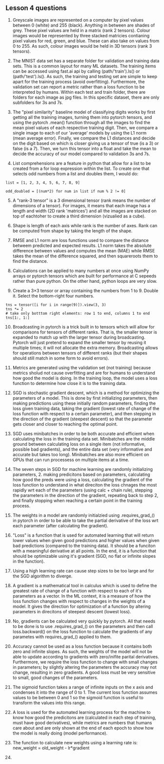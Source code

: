 
## Lesson 4 questions

1. Greyscale images are represented on a computer by pixel values between 0 (white) and 255 (black). Anything in between are shades of grey. These pixel values are held in a matrix (rank 2 tensors). Colour images would be represented by three stacked matricies contianing pixel values for red, green, and blue. These can also take on values from 0 to 255. As such, colour images would be held in 3D tensors (rank 3 tensors). 

2. The MNIST data set has a separate folder for validation and training data sets. This is a common layout for many ML datasets. The training items can be accessed using fast.ai api by calling (path/'train').ls() or (path/'test').ls(). As such, the training and testing set are simple to keep apart for the training process (avoid overfitting). Furthermore, the validation set can report a metric rather than a loss function to be interpreted by humans. Within each test and train folder, there are folders for each image as jpg files. In this specific dataset, there are only subfolders for 3s and 7s. 

3. The "pixel similarity" baseline model of classifying digits works by first getting all the training images, turning them into pytorch tensors, and using the pytorch .mean() function through all the images to find the mean pixel values of each respective training digit. Then, we compare a single image to each of our 'average' models by using the L1 norm (mean average error). Finally, we compare the L1 distances and decide on the digit based on which is closer giving us a tensor of true (is a 3) or false (is a 7). Then, we turn this tensor into a float and take the mean to decide the accuracy of our model compared to validation 3s and 7s.  

4. List comprehensions are a feature in python that allow for a list to be created from a for loop expression within the list. To create one that selects odd numbers from a list and doubles them, I would do:
```
list = [1, 2, 3, 4, 5, 6, 7, 8, 9]

odd_doubled = [(num*2) for num in list if num % 2 != 0]
```

5. A "rank-3 tensor" is a 3 dimensional tensor (rank means the number of dimensions of a tensor). For images, it means that each image has a length and width (2D rank 'matrices') and all the images are stacked on top of eachtoher to create a third dimension (vizualied as a cube).

6. Shape is length of each axis while rank is the number of axes. Rank can be computed from shape by taking the length of the shape. 

7. RMSE and L1 norm are loss functions used to compare the distance betweem predicted and expected results. L1 norm takes the absolute difference between values and computes the mean (MAE) while RMSE takes the mean of the difference squared, and then squareroots them to find the distance. 

8. Calculations can be applied to many numbers at once using NumPy arrays or pytorch tensors which are built for performance at C sepeeds rather than pure python. On the other hand, python loops are very slow. 

9. Create a 3×3 tensor or array containing the numbers from 1 to 9. Double it. Select the bottom-right four numbers.
```
tns = tensor([i for i in range(9)]).view(3, 3)
tns *= 2
# take only botttom right elements: row 1 to end, columns 1 to end
tns[1:, 1:]
```

10. Broadcasting in pytorch is a trick built in to tensors which will allow for comparisons for tensors of different ranks. That is, the smaller tensor is expanded to match up with the larger tensor during broadcasting. Pytorch will just pretend to expand the smaller tensor by reusing it multiple times; it will not allocate the extra memory. Broadcasting allows for operations between tensors of different ranks (but their shapes should still match in some form to avoid errors). 

11. Metrics are generated using the validation set (not training) because metrics sholud not cause overfitting and are for humans to understand how good the model is doing. In the training loop, the model uses a loss function to determine how close it is to the training data. 

12. SGD is stochastic gradient descent, which is a method for optimizing the parameters of a model. This is done by first initializing parameters, then making predictions using these initially random parameters, finding the loss given training data, taking the gradient (lowest rate of change of the loss function with respect to a certain parameter), and then stepping in the direction of the gradient (steepest descent) so that the parameter gets closer and closer to reaching the optimal point. 

13. SGD uses minibatches in order to be both accurate and efficient when calculating the loss in the training data set. Minibatches are the middle ground between calculating loss on a single item (not informative, possible bad gradients), and the entire data set (very informative and accurate but takes too long). Minibatches are also more efficient on GPUs that can run processess on multiple items at a time. 

14. The seven steps in SGD for machine learning are randomly initializing parameters, 2. making predicitons based on parameters, calculating how good the preds were using a loss, calculating the gradient of the loss function to understand in what direciton the loss chnages the most rapidly wrt each of the parameters (using calc + chain rule), stepping the parameters in the direction of the gradient, repeating back to step 2, and finally stopping when reaching a certain point in the training process. 

15. The weights in a model are randomly initialzied using .requires_grad_() in pytorch in order to be able to take the partial derivative of the loss wrt each parameter (after calculating the gradient). 

16. "Loss" is a function that is used for automated learning that will return lower values when given good predictions and higher values when given bad predictions (compared to the training data). It should be a funciton with a meaningful derivative at all points. In the end, it is a function that should be optimizable using it's gradient (SGD, no flat or infinite slopes in the function). 

17. Using a high learning rate can cause step sizes to be too large and for the SGD algorithm to diverge.   

18. A gradient is a mathematical tool in calculus which is used to define the greatest rate of change of a function with respect to each of it's parameters as a vector. In the ML context, it is a measure of how the loss function changes with respect to changes in the weights of a model. It gives the direction for optimization of a function by altering parameters in direcitons of steepest descent (lowest loss). 

19. No, gradients can be calculated very quickly by pytorch. All that needs to be done is to use .requires_grad_() on the parameters and then call loss.backward() on the loss function to calculate the gradients of any parametes with requires_grad_() applied to them.  

20. Accuracy cannot be used as a loss function because it contains both zero and infinite slopes. As such, the weights of the model will not be able to update according to gradients with zero/inifite parital derivatives. Furthermore, we require the loss function to change with small changes in parameters; by slightly altering the parameters the accuracy may not change, resulting in zero gradients. A good loss must be very sensitive to small, good changes of the parameters. 

21. The sigmoid function takes a range of infinite inputs on the x axis and condenses it into the range of 0 to 1. The current loss function assumes values to be between 0 and 1 so the sigmoid function is useful to transform the values into this range. 

22. A loss is used for the automated learning process for the machine to know how good the predicitons are (calculated in each step of training, must have good derivatives), while metrics are numbers that humans care about and are only shown at the end of each epoch to show how the model is really doing (model performance). 

23. The function to calculate new weights using a learning rate is: new_weight = old_weight - lr*gradient

24. 